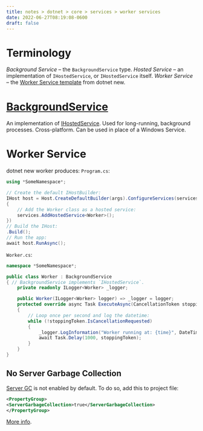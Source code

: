```yaml
---
title: notes > dotnet > core > services > worker services
date: 2022-06-27T08:19:08-0600
draft: false
---
```


# Terminology
*Background Service* – the `BackgroundService` type.
*Hosted Service* – an implementation of `IHostedService`, or `IHostedService` itself.
*Worker Service* – the [Worker Service template](https://docs.microsoft.com/en-us/dotnet/core/tools/dotnet-new-sdk-templates#web-others) from dotnet new.

# [BackgroundService](https://docs.microsoft.com/en-us/dotnet/api/microsoft.extensions.hosting.backgroundservice)
An implementation of [IHostedService](https://docs.microsoft.com/en-us/dotnet/api/microsoft.extensions.hosting.ihostedservice).
Used for long-running, background processes.
Cross-platform. Can be used in place of a Windows Service.

# Worker Service
dotnet new worker produces:
`Program.cs`:
```cs
using *SomeNamespace*;

// Create the default IHostBuilder:
IHost host = Host.CreateDefaultBuilder(args).ConfigureServices(services =>
{
    // Add the Worker class as a hosted service:
    services.AddHostedService<Worker>();
})
// Build the IHost:
.Build();
// Run the app:
await host.RunAsync();
```
`Worker.cs`:
```cs
namespace *SomeNamespace*;

public class Worker : BackgroundService 
{ // BackgroundService implements `IHostedService`.
    private readonly ILogger<Worker> _logger;

    public Worker(ILogger<Worker> logger) => _logger = logger;
    protected override async Task ExecuteAsync(CancellationToken stoppingToken) 
    {
        // Loop once per second and log the datetime:
        while (!stoppingToken.IsCancellationRequested) 
        {
            _logger.LogInformation("Worker running at: {time}", DateTimeOffset.Now);
            await Task.Delay(1000, stoppingToken);
        }
    }
}
```
## No Server Garbage Collection
[Server GC](https://docs.microsoft.com/en-us/dotnet/standard/garbage-collection/workstation-server-gc#server-gc) is not enabled by default. To do so, add this to project file:
```xml
<PropertyGroup>
<ServerGarbageCollection>true</ServerGarbageCollection>
</PropertyGroup>
```
[More info](https://docs.microsoft.com/en-us/dotnet/core/runtime-config/garbage-collector#workstation-vs-server).
